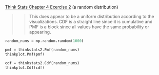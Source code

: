 [Think Stats Chapter 4 Exercise 2](http://greenteapress.com/thinkstats2/html/thinkstats2005.html#toc41) (a random distribution)

>> This does appear to be a uniform distribution according to the visualizations. CDF is a straight line since it is cumulative and PMF is a block since all values have the same probability or appearing.
```python
random_nums = np.random.random(1000)

pmf = thinkstats2.Pmf(random_nums)
thinkplot.Pmf(pmf)

cdf = thinkstats2.Cdf(random_nums)
thinkplot.Cdf(cdf)
```
